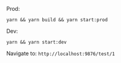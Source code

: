 Prod:
```
yarn && yarn build && yarn start:prod
```

Dev:
```
yarn && yarn start:dev
```


Navigate to: `http://localhost:9876/test/1`
